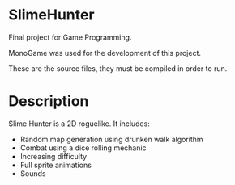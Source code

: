 # SlimeHunter
Final project for Game Programming.

MonoGame was used for the development of this project.

These are the source files, they must be compiled in order to run.

# Description
Slime Hunter is a 2D roguelike. It includes:
  - Random map generation using drunken walk algorithm
  - Combat using a dice rolling mechanic
  - Increasing difficulty
  - Full sprite animations
  - Sounds

